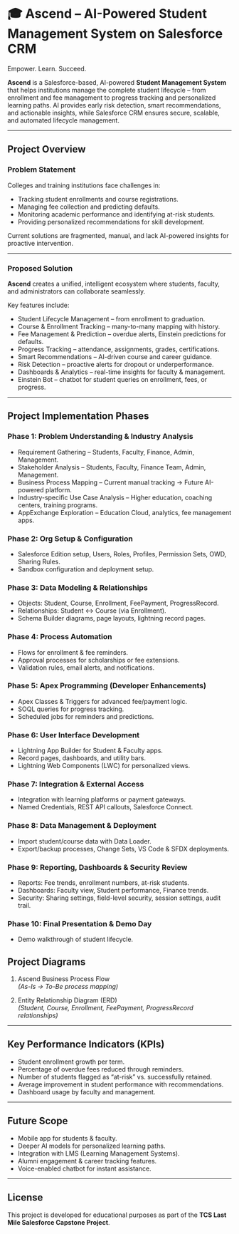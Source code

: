 # 🎓 Ascend – AI-Powered Student Management System on Salesforce CRM  
Empower. Learn. Succeed.  

**Ascend** is a Salesforce-based, AI-powered **Student Management System** that helps institutions manage the complete student lifecycle – from enrollment and fee management to progress tracking and personalized learning paths. AI provides early risk detection, smart recommendations, and actionable insights, while Salesforce CRM ensures secure, scalable, and automated lifecycle management.  

---

## Project Overview  

### Problem Statement  
Colleges and training institutions face challenges in:  
- Tracking student enrollments and course registrations.  
- Managing fee collection and predicting defaults.  
- Monitoring academic performance and identifying at-risk students.  
- Providing personalized recommendations for skill development.  

Current solutions are fragmented, manual, and lack AI-powered insights for proactive intervention.  

---

### Proposed Solution  
**Ascend** creates a unified, intelligent ecosystem where students, faculty, and administrators can collaborate seamlessly.  

Key features include:  
- Student Lifecycle Management – from enrollment to graduation.  
- Course & Enrollment Tracking – many-to-many mapping with history.  
- Fee Management & Prediction – overdue alerts, Einstein predictions for defaults.  
- Progress Tracking – attendance, assignments, grades, certifications.  
- Smart Recommendations – AI-driven course and career guidance.  
- Risk Detection – proactive alerts for dropout or underperformance.  
- Dashboards & Analytics – real-time insights for faculty & management.  
- Einstein Bot – chatbot for student queries on enrollment, fees, or progress.  

---

## Project Implementation Phases  

### Phase 1: Problem Understanding & Industry Analysis  
- Requirement Gathering – Students, Faculty, Finance, Admin, Management.  
- Stakeholder Analysis – Students, Faculty, Finance Team, Admin, Management.  
- Business Process Mapping – Current manual tracking → Future AI-powered platform.  
- Industry-specific Use Case Analysis – Higher education, coaching centers, training programs.  
- AppExchange Exploration – Education Cloud, analytics, fee management apps.  

### Phase 2: Org Setup & Configuration  
- Salesforce Edition setup, Users, Roles, Profiles, Permission Sets, OWD, Sharing Rules.  
- Sandbox configuration and deployment setup.  

### Phase 3: Data Modeling & Relationships  
- Objects: Student, Course, Enrollment, FeePayment, ProgressRecord.  
- Relationships: Student ↔ Course (via Enrollment).  
- Schema Builder diagrams, page layouts, lightning record pages.  

### Phase 4: Process Automation  
- Flows for enrollment & fee reminders.  
- Approval processes for scholarships or fee extensions.  
- Validation rules, email alerts, and notifications.  

### Phase 5: Apex Programming (Developer Enhancements)  
- Apex Classes & Triggers for advanced fee/payment logic.  
- SOQL queries for progress tracking.  
- Scheduled jobs for reminders and predictions.  

### Phase 6: User Interface Development  
- Lightning App Builder for Student & Faculty apps.  
- Record pages, dashboards, and utility bars.  
- Lightning Web Components (LWC) for personalized views.  

### Phase 7: Integration & External Access  
- Integration with learning platforms or payment gateways.  
- Named Credentials, REST API callouts, Salesforce Connect.  

### Phase 8: Data Management & Deployment  
- Import student/course data with Data Loader.  
- Export/backup processes, Change Sets, VS Code & SFDX deployments.  

### Phase 9: Reporting, Dashboards & Security Review  
- Reports: Fee trends, enrollment numbers, at-risk students.  
- Dashboards: Faculty view, Student performance, Finance trends.  
- Security: Sharing settings, field-level security, session settings, audit trail.  

### Phase 10: Final Presentation & Demo Day  
- Demo walkthrough of student lifecycle.


## Project Diagrams  
1. Ascend Business Process Flow  
   *(As-Is → To-Be process mapping)*  

2. Entity Relationship Diagram (ERD)  
   *(Student, Course, Enrollment, FeePayment, ProgressRecord relationships)*  

---

## Key Performance Indicators (KPIs)  
- Student enrollment growth per term.  
- Percentage of overdue fees reduced through reminders.  
- Number of students flagged as “at-risk” vs. successfully retained.  
- Average improvement in student performance with recommendations.  
- Dashboard usage by faculty and management.  

---

## Future Scope  
- Mobile app for students & faculty.  
- Deeper AI models for personalized learning paths.  
- Integration with LMS (Learning Management Systems).  
- Alumni engagement & career tracking features.  
- Voice-enabled chatbot for instant assistance.  

---

## License  
This project is developed for educational purposes as part of the **TCS Last Mile Salesforce Capstone Project**.  
